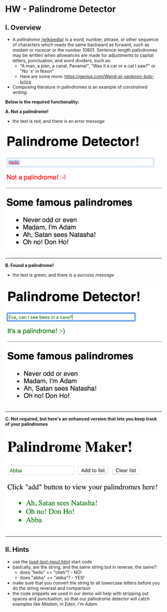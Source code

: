 # HW - Palindrome Detector

## I. Overview

- A *palindrome* [(wikipedia)](https://en.wikipedia.org/wiki/Palindrome) is a word, number, phrase, or other sequence of characters which reads the same backward as forward, such as *madam* or *racecar* or the number 10801. Sentence-length palindromes may be written when allowances are made for adjustments to capital letters, punctuation, and word dividers, such as:
  - "A man, a plan, a canal, Panama!", "Was it a car or a cat I saw?" or "No 'x' in Nixon"
  - Here are some more: https://genius.com/Weird-al-yankovic-bob-lyrics
- Composing literature in palindromes is an example of *constrained writing*.

**Below is the required functionality:**

**A. Not a palindrome!**

- the text is red, and there is an *error message*

![screenshot](_images/HW-palindrome-1.png)

<hr>

**B. Found a palindrome!**

- the text is green, and there is a *success message*

![screenshot](_images/HW-palindrome-2.png)

<hr>

**C. Not required, but here's an enhanced version that lets you keep track of your palindromes**

![screenshot](_images/HW-palindrome-3.png)

<hr>


## II. Hints

- use the [*load-text-input.html*](text-1.md#I-A) start code
- basically, are the string, and the same string but in reverse, the same?:
  - does "hello" == "olleh"? - NO!
  - does "abba" == "abba"? - YES!
- make sure that you convert the string to all lowercase letters before you do the string reversal and comparison
- the code snippets we used in our demo will help with stripping out spaces and punctuation, so that our palindrome detector will catch examples like *Madam, in Eden, I'm Adam.*
